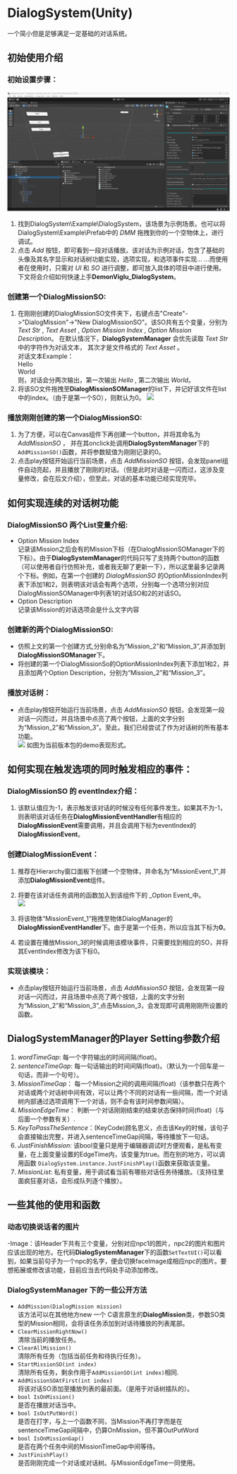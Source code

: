 # DialogSystem(Unity)
 一个简小但是足够满足一定基础的对话系统。

## 初始使用介绍
### 初始设置步骤：
![项目总览](https://github.com/DemonViglu/SchoolWork/blob/main/Image/1.png)<br/>
1. 找到DialogSystem\Example\DialogSystem，该场景为示例场景。也可以将DialogSystem\Example\Prefab中的 _DMM_ 拖拽到你的一个空物体上，进行调试。
2. 点击 _Add_ 按钮，即可看到一段对话播放。该对话为示例对话，包含了基础的头像及其名字显示和对话树功能实现，选项实现，和选项事件实现... ...而使用者在使用时，只需对 _UI_ 和 _SO_ 进行调整，即可放入具体的项目中进行使用。下文将会介绍如何快速上手**DemonViglu_DialogSystem**。


### 创建第一个DialogMissionSO:
1. 在刚刚创建的DialogMissionSO文件夹下，右键点击"Create"->"DialogMission"->"New DialogMissionSO"。该SO共有五个变量，分别为 _Text Str_ , _Text Asset_ , _Option Mission Index_ , _Option Mission Description_。 在默认情况下，**DialogSystemManager** 会优先读取 _Text Str_ 中的字符作为对话文本， 其次才是文件格式的 _Text Asset_ 。<br/>
   对话文本Example：<br/>
   Hello<br/>
   World<br/>
则，对话会分两次输出，第一次输出 _Hello_ , 第二次输出 _World_。
2. 将该SO文件拖拽至**DialogMissionSOManager**的list下，并记好该文件在list中的index。（由于是第一个SO），则默认为0。
![](https://img-blog.csdnimg.cn/direct/ad2aa73bae95474cb94d015e2542979b.png#pic_center)


### 播放刚刚创建的第一个DialogMissionSO:
1. 为了方便，可以在Canvas组件下再创建一个button，并将其命名为 _AddMissionSO_ ， 并在其onclick处调用**DialogSystemManager**下的`AddMissionSO()`函数，并将参数赋值为刚刚记录的0。
2. 点击play按钮开始运行当前场景，点击 _AddMissionSO_ 按钮，会发现panel组件自动亮起，并且播放了刚刚的对话。（但是此时对话是一闪而过，这涉及变量修改，会在后文介绍），但至此，对话的基本功能已经实现完毕。

## 如何实现连续的对话树功能
### DialogMissionSO 两个List变量介绍:
- Option Mission Index<br/>
   记录该Mission之后会有的Mission下标（在DialogMissionSOManager下的下标）。由于**DialogSystemManager**的代码只写了支持两个button的函数（可以使用者自行仿照补充，或者我无聊了更新一下），所以这里最多记录两个下标。例如，在第一个创建的 _DialogMissionSO_ 的OptionMissionIndex列表下添加1和2，则表明该对话会有两个选项，分别每一个选项分别对应DialogMissionSOManager中列表1的对话SO和2的对话SO。
- Option Description <br/>
   记录该Mission的对话选项会是什么文字内容
### 创建新的两个DialogMissionSO:
- 仿照上文的第一个创建方式,分别命名为“Mission_2”和“Mission_3”,并添加到**DialogMissionSOManager**下。
- 将创建的第一个DialogMissionSo的OptionMissionIndex列表下添加1和2，并且添加两个Option Description，分别为“Mission_2”和“Mission_3”。
### 播放对话树：
- 点击play按钮开始运行当前场景，点击 _AddMissionSO_ 按钮，会发现第一段对话一闪而过，并且场景中点亮了两个按钮，上面的文字分别为“Mission_2”和“Mission_3”。至此，我们已经尝试了作为对话树的所有基本功能。<br/>
![](https://img-blog.csdnimg.cn/direct/e6ee1426d2fd47f4b5d105ed25d83c30.png#pic_center)
如图为当前版本包的demo表现形式。


## 如何实现在触发选项的同时触发相应的事件：
### DialogMissionSO 的 eventIndex介绍：
1. 该默认值应为-1，表示触发该对话的时候没有任何事件发生。如果其不为-1，则表明该对话任务在**DialogMissionEventHandler**有相应的**DialogMissionEvent**需要调用，并且会调用下标为eventIndex的**DialogMissionEvent**。
### 创建DialogMissionEvent：
1. 推荐在Hierarchy窗口面板下创建一个空物体，并命名为"MissionEvent_1",并添加**DialogMissionEvent**组件。
2. 将要在该对话任务调用的函数加入到该组件下的 _Option Event_中。<br/>
![](https://img-blog.csdnimg.cn/direct/f753391bbc6340aa8e3c64c69a6866bb.png#pic_center)

4. 将该物体“MissionEvent_1”拖拽至物体DialogManager的**DialogMissionEventHandler**下。由于是第一个任务，所以应当其下标为**0**。
5. 若设置在播放Mission_3的时候调用该模块事件，只需要找到相应的SO，并将其EventIndex修改为该下标0。
### 实现该模块：
- 点击play按钮开始运行当前场景，点击 _AddMissionSO_ 按钮，会发现第一段对话一闪而过，并且场景中点亮了两个按钮，上面的文字分别为“Mission_2”和“Mission_3”,点击Mission_3，会发现即可调用刚刚所设置的函数。

## DialogSystemManager的Player Setting参数介绍
1. _wordTimeGap_: 每一个字符输出的时间间隔(float)。
2. _sentenceTimeGap_: 每一句话输出的时间间隔(float)。（默认为一个回车是一句话，而非一个句号）。
3. _MissionTimeGap_： 每一个Mission之间的调用间隔(float)（该参数只在两个对话或两个对话树中间有效，可以让两个不同的对话有一些间隔，而一个对话树内部通过选项调用下一个对话，则不会有该时间参数间隔）。
4. _MissionEdgeTime_： 判断一个对话刚刚结束的结束状态保持时间(float)（与后面一个参数有关）.
5. _KeyToPassTheSentence_：(KeyCode)顾名思义，点击该Key的时候，该句子会直接输出完整，并进入sentenceTimeGap间隔，等待播放下一句话。
6. _JustFinishMission_: 该bool变量只是用于编辑器调试时方便观看，是私有变量，在上面变量设置的EdgeTime内，该变量为true。而在别的地方，可以调用函数 `DialogSystem.instance.JustFinishPlay()`函数来获取该变量。
7. _MissionList_: 私有变量，用于调试看当前有哪些对话任务待播放。（支持往里面疯狂塞对话，会形成队列逐个播放）。

## 一些其他的使用和函数
### 动态切换说话者的图片
-Image：该Header下共有三个变量，分别对应npc1的图片，npc2的图片和图片应该出现的地方。在代码**DialogSystemManager**下的函数`SetTextUI()`可以看到，如果当前句子为一个npc的名字，便会切换faceImage成相应npc的图片。要想拓展或修改该功能，目前应当去代码处手动添加修改。
### DialogSystemManager 下的一些公开方法
- `AddMission(DialogMission mission)`<br/>
该方法可以在其他地方new 一个 C语言原生的**DialogMission**类，参数SO类型的Mission相同，会将该任务添加到对话待播放的列表尾部。
- `ClearMissionRightNow()`<br/>
清除当前的播放任务。
- `ClearAllMission()`<br/>
清除所有任务（包括当前任务和待执行任务）。
- `StartMissionSO(int index)`<br/>
清除所有任务，剩余作用于`AddMissionSO(int index)`相同.
- `AddMissionSOAtFirst(int index)`<br/>
将该对话SO添加至播放列表的最前面。（是用于对话树插队的）。
- `bool IsOnMission()`<br/>
是否在播放对话当中。
- `bool IsOutPutWord()`<br/>
是否在打字，与上一个函数不同，当Mission不再打字而是在sentenceTimeGap间隔中，仍算OnMission，但不算OutPutWord
- `bool IsOnMissionGap()`<br/>
是否在两个任务中间的MissionTimeGap中间等待。
- `JustFinishPlay()`<br/>
是否刚刚完成一个对话或对话树。与MissionEdgeTime一同使用。
